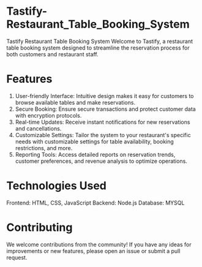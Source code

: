 # Tastify-Restaurant_Table_Booking_System

Tastify Restaurant Table Booking System
Welcome to Tastify, a restaurant table booking system designed to streamline the reservation process for both customers and restaurant staff.

# Features
1. User-friendly Interface: Intuitive design makes it easy for customers to browse available tables and make reservations.
2. Secure Booking: Ensure secure transactions and protect customer data with encryption protocols.
3. Real-time Updates: Receive instant notifications for new reservations and cancellations.
4. Customizable Settings: Tailor the system to your restaurant's specific needs with customizable settings for table availability, booking restrictions, and more.
5. Reporting Tools: Access detailed reports on reservation trends, customer preferences, and revenue analysis to optimize operations.

# Technologies Used
Frontend: HTML, CSS, JavaScript
Backend: Node.js
Database: MYSQL

# Contributing
We welcome contributions from the community! If you have any ideas for improvements or new features, please open an issue or submit a pull request.

